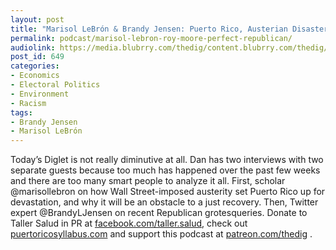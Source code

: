 ```yaml
---
layout: post
title: "Marisol LeBrón & Brandy Jensen: Puerto Rico, Austerian Disaster; Roy Moore, Perfect Republican"
permalink: podcast/marisol-lebron-roy-moore-perfect-republican/
audiolink: https://media.blubrry.com/thedig/content.blubrry.com/thedig/The_Dig_-_EP_52_-_LeBron-Jensen.mp3
post_id: 649
categories: 
- Economics
- Electoral Politics
- Environment
- Racism
tags: 
- Brandy Jensen
- Marisol LeBrón
---
```


Today’s Diglet is not really diminutive at all. Dan has two interviews with two separate guests because too much has happened over the past few weeks and there are too many smart people to analyze it all. First, scholar @marisollebron on how Wall Street-imposed austerity set Puerto Rico up for devastation, and why it will be an obstacle to a just recovery. Then, Twitter expert @BrandyLJensen on recent Republican grotesqueries. Donate to Taller Salud in PR at 
[facebook.com/taller.salud](facebook.com/taller.salud), check out 
[puertoricosyllabus.com](puertoricosyllabus.com) and support this podcast at 
[patreon.com/thedig](http://www.patreon.com/TheDig) .